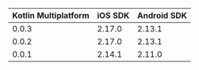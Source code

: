 | Kotlin Multiplatform | iOS SDK | Android SDK |
|-------------|---------------------|----------------------------|
| 0.0.3 | 2.17.0 | 2.13.1 |
| 0.0.2 | 2.17.0 | 2.13.1 |
| 0.0.1 | 2.14.1 | 2.11.0 |